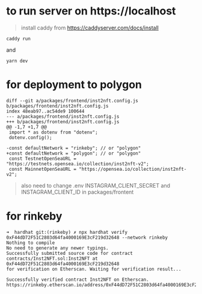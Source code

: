 # to run server on https://localhost
> install caddy from https://caddyserver.com/docs/install
```
caddy run
```
and
```
yarn dev
```

# for deployment to polygon
```
diff --git a/packages/frontend/inst2nft.config.js b/packages/frontend/inst2nft.config.js
index 48eab97..ac54de9 100644
--- a/packages/frontend/inst2nft.config.js
+++ b/packages/frontend/inst2nft.config.js
@@ -1,7 +1,7 @@
 import * as dotenv from "dotenv";
 dotenv.config();

-const defaultNetwork = "rinkeby"; // or "polygon"
+const defaultNetwork = "polygon"; // or "polygon"
 const TestnetOpenSeaURL = "https://testnets.opensea.io/collection/inst2nft-v2";
 const MainnetOpenSeaURL = "https://opensea.io/collection/inst2nft-v2";
```


> also need to change .env INSTAGRAM_CLIENT_SECRET and INSTAGRAM_CLIENT_ID in packages/frontent
# for rinkeby
```
➜  hardhat git:(rinkeby) ✗ npx hardhat verify 0xF44dD72F51C2803d64fa4000169E3cF219d32648 --network rinkeby
Nothing to compile
No need to generate any newer typings.
Successfully submitted source code for contract
contracts/Inst2NFT.sol:Inst2NFT at 0xF44dD72F51C2803d64fa4000169E3cF219d32648
for verification on Etherscan. Waiting for verification result...

Successfully verified contract Inst2NFT on Etherscan.
https://rinkeby.etherscan.io/address/0xF44dD72F51C2803d64fa4000169E3cF219d32648#code
```
